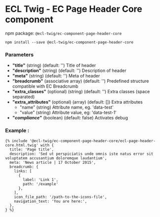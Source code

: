 # ECL Twig - EC Page Header Core component

npm package: `@ecl-twig/ec-component-page-header-core`

```shell
npm install --save @ecl-twig/ec-component-page-header-core
```

### Parameters

- **"title"** (string) (default: '') Title of header
- **"description"** (string) (default: '') Description of header
- **"meta"** (string) (default: '') Meta of header
- **"breadcrumb"** (associative array) (default: '') Predefined structure compatible with EC Breadcrumb
- **"extra_classes"** (optional) (string) (default: '') Extra classes (space separated)
- **"extra_attributes"** (optional) (array) (default: []) Extra attributes
  - "name" (string) Attribute name, eg. 'data-test'
  - "value" (string) Attribute value, eg: 'data-test-1'
- **"_compliance_"** (boolean) (default: false) Activates debug

### Example :

<!-- prettier-ignore -->
```twig
{% include '@ecl-twig/ec-component-page-header-core/ecl-page-header-core.html.twig' with {  
  title: 'Page title',  
  description: 'Sed ut perspiciatis unde omnis iste natus error sit voluptatem accusantium doloremque laudantium',  
  meta: 'News article | 17 October 2015',  
  breadcrumb: {  
    links: [    
      {  
        label: 'Link 1',  
        path: '/example'  
      },  
    ],  
    icon_file_path: '/path-to-the-icons-file',  
    navigation_text: 'You are here:',  
  },  
} %}  
```
